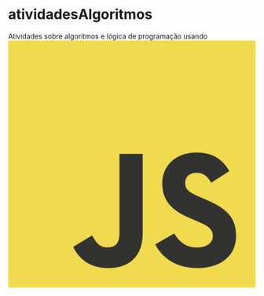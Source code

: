# atividadesAlgoritmos
Atividades sobre algoritmos e lógica de programação usando <img src="Logos/JavaScript-logo.png" alt="Description" width="" height="">

